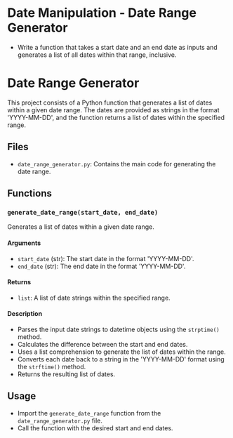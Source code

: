 # Date Manipulation - Date Range Generator
* Write a function that takes a start date and an end date as inputs and generates a list of all dates within that range, inclusive.

# Date Range Generator
This project consists of a Python function that generates a list of dates within a given date range. The dates are provided as strings in the format 'YYYY-MM-DD', and the function returns a list of dates within the specified range.

## Files

- `date_range_generator.py`: Contains the main code for generating the date range.

## Functions
### `generate_date_range(start_date, end_date)`
Generates a list of dates within a given date range.

#### Arguments

- `start_date` (str): The start date in the format 'YYYY-MM-DD'.
- `end_date` (str): The end date in the format 'YYYY-MM-DD'.

#### Returns

- `list`: A list of date strings within the specified range.

#### Description

- Parses the input date strings to datetime objects using the `strptime()` method.
- Calculates the difference between the start and end dates.
- Uses a list comprehension to generate the list of dates within the range.
- Converts each date back to a string in the 'YYYY-MM-DD' format using the `strftime()` method.
- Returns the resulting list of dates.

## Usage

- Import the `generate_date_range` function from the `date_range_generator.py` file.
- Call the function with the desired start and end dates.